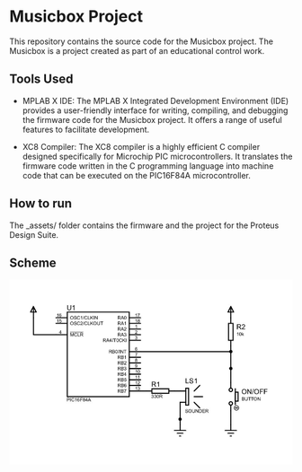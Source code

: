 # Musicbox Project

This repository contains the source code for the Musicbox project. The Musicbox is a project created as part of an educational control work. 

## Tools Used

- MPLAB X IDE: The MPLAB X Integrated Development Environment (IDE) provides a user-friendly interface for writing, compiling, and debugging the firmware code for the Musicbox project. It offers a range of useful features to facilitate development.

- XC8 Compiler: The XC8 compiler is a highly efficient C compiler designed specifically for Microchip PIC microcontrollers. It translates the firmware code written in the C programming language into machine code that can be executed on the PIC16F84A microcontroller.

## How to run

The _assets/ folder contains the firmware and the project for the Proteus Design Suite.

## Scheme

![image](_assets/scheme.jpg "Musicbox")
